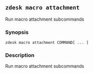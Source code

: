 ## `zdesk macro attachment`

Run macro attachment subcommands

### Synopsis

    zdesk macro attachment COMMAND[ ... ]

### Description

Run macro attachment subcommands

